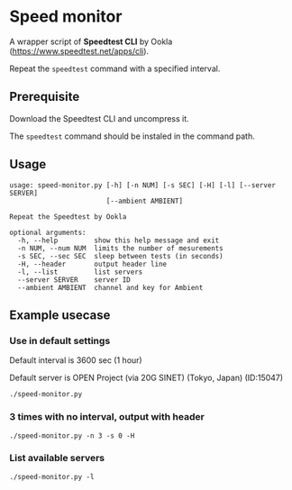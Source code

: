 # Speed monitor
A wrapper script of **Speedtest CLI** by Ookla (https://www.speedtest.net/apps/cli).

Repeat the `speedtest` command with a specified interval.

## Prerequisite
Download the Speedtest CLI and uncompress it.

The `speedtest` command should be instaled in the command path.

## Usage
```
usage: speed-monitor.py [-h] [-n NUM] [-s SEC] [-H] [-l] [--server SERVER]
                        [--ambient AMBIENT]

Repeat the Speedtest by Ookla

optional arguments:
  -h, --help         show this help message and exit
  -n NUM, --num NUM  limits the number of mesurements
  -s SEC, --sec SEC  sleep between tests (in seconds)
  -H, --header       output header line
  -l, --list         list servers
  --server SERVER    server ID
  --ambient AMBIENT  channel and key for Ambient
```

## Example usecase
### Use in default settings
Default interval is 3600 sec (1 hour)

Default server is OPEN Project (via 20G SINET) (Tokyo, Japan) (ID:15047)
```
./speed-monitor.py
```
### 3 times with no interval, output with header
```
./speed-monitor.py -n 3 -s 0 -H
```
### List available servers
```
./speed-monitor.py -l
```
